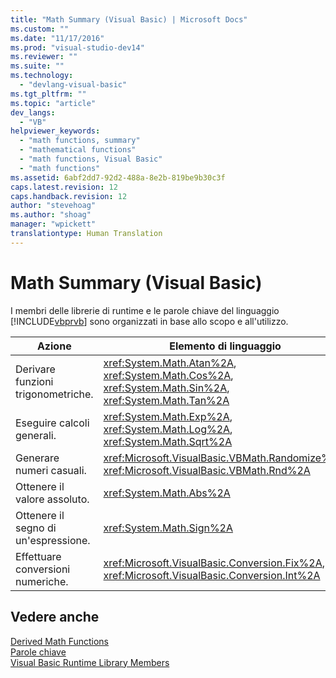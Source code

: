 ```yaml
---
title: "Math Summary (Visual Basic) | Microsoft Docs"
ms.custom: ""
ms.date: "11/17/2016"
ms.prod: "visual-studio-dev14"
ms.reviewer: ""
ms.suite: ""
ms.technology: 
  - "devlang-visual-basic"
ms.tgt_pltfrm: ""
ms.topic: "article"
dev_langs: 
  - "VB"
helpviewer_keywords: 
  - "math functions, summary"
  - "mathematical functions"
  - "math functions, Visual Basic"
  - "math functions"
ms.assetid: 6abf2dd7-92d2-488a-8e2b-819be9b30c3f
caps.latest.revision: 12
caps.handback.revision: 12
author: "stevehoag"
ms.author: "shoag"
manager: "wpickett"
translationtype: Human Translation
---
```

# Math Summary (Visual Basic)
I membri delle librerie di runtime e le parole chiave del linguaggio [!INCLUDE[vbprvb](../../../csharp/programming-guide/concepts/linq/includes/vbprvb_md.md)] sono organizzati in base allo scopo e all'utilizzo.  
  
|Azione|Elemento di linguaggio|  
|------------|----------------------------|  
|Derivare funzioni trigonometriche.|<xref:System.Math.Atan%2A>, <xref:System.Math.Cos%2A>, <xref:System.Math.Sin%2A>, <xref:System.Math.Tan%2A>|  
|Eseguire calcoli generali.|<xref:System.Math.Exp%2A>, <xref:System.Math.Log%2A>, <xref:System.Math.Sqrt%2A>|  
|Generare numeri casuali.|<xref:Microsoft.VisualBasic.VBMath.Randomize%2A>, <xref:Microsoft.VisualBasic.VBMath.Rnd%2A>|  
|Ottenere il valore assoluto.|<xref:System.Math.Abs%2A>|  
|Ottenere il segno di un'espressione.|<xref:System.Math.Sign%2A>|  
|Effettuare conversioni numeriche.|<xref:Microsoft.VisualBasic.Conversion.Fix%2A>, <xref:Microsoft.VisualBasic.Conversion.Int%2A>|  
  
## Vedere anche  
 [Derived Math Functions](../../../visual-basic/language-reference/keywords/derived-math-functions.md)   
 [Parole chiave](../../../visual-basic/language-reference/keywords/index.md)   
 [Visual Basic Runtime Library Members](../../../visual-basic/language-reference/runtime-library-members.md)